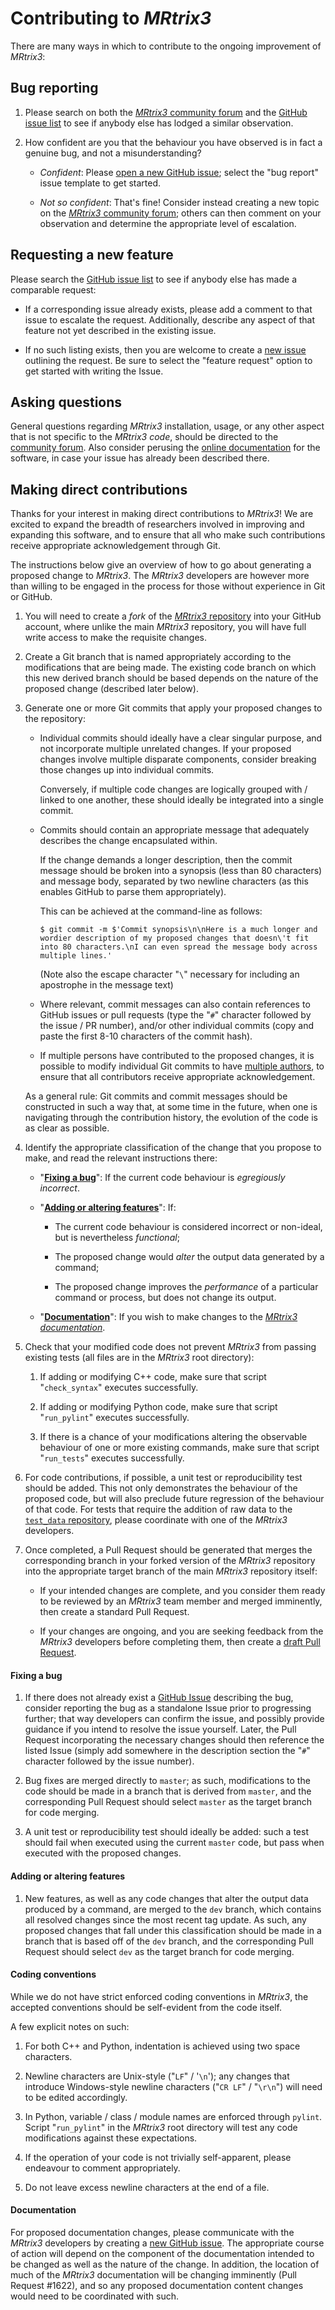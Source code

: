 # Contributing to *MRtrix3*

There are many ways in which to contribute to the ongoing improvement of *MRtrix3*:

## Bug reporting

1. Please search on both the [*MRtrix3* community forum](http://community.mrtrix.org/search)
   and the [GitHub issue list](https://github.com/MRtrix3/mrtrix3/issues)
   to see if anybody else has lodged a similar observation.

1. How confident are you that the behaviour you have observed is in fact a
   genuine bug, and not a misunderstanding?

   -  *Confident*: Please [open a new GitHub issue](https://github.com/MRtrix3/mrtrix3/issues/new);
      select the "bug report" issue template to get started.

   -  *Not so confident*: That's fine! Consider instead creating a new topic
      on the [*MRtrix3* community forum](http://community.mrtrix.org/);
      others can then comment on your observation and determine the
      appropriate level of escalation.

## Requesting a new feature

Please search the [GitHub issue list](https://github.com/MRtrix3/mrtrix3/issues)
to see if anybody else has made a comparable request:

   -  If a corresponding issue already exists, please add a comment to that
      issue to escalate the request. Additionally, describe any
      aspect of that feature not yet described in the existing issue.

   -  If no such listing exists, then you are welcome to create a [new
      issue](https://github.com/MRtrix3/mrtrix3/issues/new) outlining the
      request. Be sure to select the "feature request" option to get started
      with writing the Issue.
      
## Asking questions

General questions regarding *MRtrix3* installation, usage, or any other
aspect that is not specific to the *MRtrix3* *code*, should be directed to
the [community forum](http://community.mrtrix.org/). Also consider perusing
the [online documentation](https://mrtrix.readthedocs.io/en/latest/) for
the software, in case your issue has already been described there.

## Making direct contributions

Thanks for your interest in making direct contributions to *MRtrix3*!
We are excited to expand the breadth of researchers involved in improving
and expanding this software, and to ensure that all who make such
contributions receive appropriate acknowledgement through Git.

The instructions below give an overview of how to go about generating a
proposed change to *MRtrix3*. The *MRtrix3* developers are however more
than willing to be engaged in the process for those without experience
in Git or GitHub.

1. You will need to create a *fork* of the [*MRtrix3* repository](https://github.com/MRtrix3/mrtrix3)
   into your GitHub account, where unlike the main *MRtrix3* repository,
   you will have full write access to make the requisite changes.

1. Create a Git branch that is named appropriately according to the
   modifications that are being made. The existing code branch on which
   this new derived branch should be based depends on the nature of the
   proposed change (described later below).

1. Generate one or more Git commits that apply your proposed changes to
   the repository:

   -  Individual commits should ideally have a clear singular purpose,
      and not incorporate multiple unrelated changes. If your proposed
      changes involve multiple disparate components, consider breaking
      those changes up into individual commits.

      Conversely, if multiple code changes are logically grouped with /
      linked to one another, these should ideally be integrated into a
      single commit.

   -  Commits should contain an appropriate message that adequately
      describes the change encapsulated within.

      If the change demands a longer description, then the commit message
      should be broken into a synopsis (less than 80 characters) and message
      body, separated by two newline characters (as this enables GitHub to
      parse them appropriately).

      This can be achieved at the command-line as follows:

      `$ git commit -m $'Commit synopsis\n\nHere is a much longer and wordier description of my proposed changes that doesn\'t fit into 80 characters.\nI can even spread the message body across multiple lines.'`

      (Note also the escape character "`\`" necessary for including an
      apostrophe in the message text)

   -  Where relevant, commit messages can also contain references to
      GitHub issues or pull requests (type the "`#`" character followed
      by the issue / PR number), and/or other individual commits (copy
      and paste the first 8-10 characters of the commit hash).

   -  If multiple persons have contributed to the proposed changes, it is
      possible to modify individual Git commits to have [multiple
      authors](https://help.github.com/en/articles/creating-a-commit-with-multiple-authors),
      to ensure that all contributors receive appropriate acknowledgement.

   As a general rule: Git commits and commit messages should be constructed
   in such a way that, at some time in the future, when one is navigating
   through the contribution history, the evolution of the code is as clear
   as possible.

1. Identify the appropriate classification of the change that you propose
   to make, and read the relevant instructions there:

   -  "[**Fixing a bug**](#fixing-a-bug)": If the current code behaviour is
      *egregiously incorrect*.

   -  "[**Adding or altering features**](#adding-or-altering-features)": If:

      -  The current code behaviour is considered incorrect or non-ideal,
         but is nevertheless *functional*;

      -  The proposed change would *alter* the output data generated by
         a command;

      -  The proposed change improves the *performance* of a particular
         command or process, but does not change its output.

   -  "[**Documentation**](#documentation)": If you wish to make changes to
      the [*MRtrix3 documentation*](https://mrtrix.readthedocs.io/en/latest/).

1. Check that your modified code does not prevent *MRtrix3* from
   passing existing tests (all files are in the *MRtrix3* root directory):

   1.  If adding or modifying C++ code, make sure that script "`check_syntax`"
       executes successfully.

   1.  If adding or modifying Python code, make sure that script
       "`run_pylint`" executes successfully.

   1.  If there is a chance of your modifications altering the observable
       behaviour of one or more existing commands, make sure that script
       "`run_tests`" executes successfully.

1. For code contributions, if possible, a unit test or reproducibility
   test should be added. This not only demonstrates the behaviour of the
   proposed code, but will also preclude future regression of the behaviour
   of that code. For tests that require the addition of raw data to the
   [`test_data` repository](https://github.com/MRtrix3/test_data), please
   coordinate with one of the *MRtrix3* developers.

1. Once completed, a Pull Request should be generated that merges the
   corresponding branch in your forked version of the *MRtrix3* repository
   into the appropriate target branch of the main *MRtrix3* repository
   itself:

   -  If your intended changes are complete, and you consider them ready
      to be reviewed by an *MRtrix3* team member and merged imminently,
      then create a standard Pull Request.

   -  If your changes are ongoing, and you are seeking feedback from the
      *MRtrix3* developers before completing them, then create a
      [draft Pull Request](https://github.blog/2019-02-14-introducing-draft-pull-requests/).

#### Fixing a bug

1. If there does not already exist a [GitHub Issue](https://github.com/MRtrix3/mrtrix3/issues)
   describing the bug, consider reporting the bug as a standalone Issue
   prior to progressing further; that way developers can confirm the issue,
   and possibly provide guidance if you intend to resolve the issue yourself.
   Later, the Pull Request incorporating the necessary changes should then
   reference the listed Issue (simply add somewhere in the description
   section the "`#`" character followed by the issue number).

1. Bug fixes are merged directly to `master`; as such, modifications to the
   code should be made in a branch that is derived from `master`, and the
   corresponding Pull Request should select `master` as the target branch
   for code merging.

1. A unit test or reproducibility test should ideally be added: such a
   test should fail when executed using the current `master` code, but pass
   when executed with the proposed changes.

#### Adding or altering features

1. New features, as well as any code changes that alter the output data
   produced by a command, are merged to the `dev` branch, which contains
   all resolved changes since the most recent tag update. As such, any
   proposed changes that fall under this classification should be made
   in a branch that is based off of the `dev` branch, and the corresponding
   Pull Request should select `dev` as the target branch for code merging.

#### Coding conventions

While we do not have strict enforced coding conventions in *MRtrix3*, the
accepted conventions should be self-evident from the code itself.

A few explicit notes on such:

1. For both C++ and Python, indentation is achieved using two space
   characters.

1. Newline characters are Unix-style ("`LF`" / '`\n`'); any changes that
   introduce Windows-style newline characters ("`CR LF`" / "`\r\n`")
   will need to be edited accordingly.

1. In Python, variable / class / module names are enforced through
   `pylint`. Script "`run_pylint`" in the *MRtrix3* root directory
   will test any code modifications against these expectations.

1. If the operation of your code is not trivially self-apparent,
   please endeavour to comment appropriately.

1. Do not leave excess newline characters at the end of a file.

#### Documentation

For proposed documentation changes, please communicate with the *MRtrix3*
developers by creating a [new GitHub issue](https://github.com/MRtrix3/mrtrix3/issues/new).
The appropriate course of action will depend on the component of the
documentation intended to be changed as well as the nature of the change.
In addition, the location of much of the *MRtrix3* documentation will be
changing imminently (Pull Request #1622), and so any proposed documentation
content changes would need to be coordinated with such.

